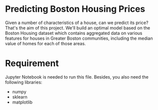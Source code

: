 # Predicting Boston Housing Prices

Given a number of characteristics of a house, can we predict its price? That's the aim of this project. 
We'll build an optimal model based on the Boston Housing dataset which contains aggregated data on various features for houses in 
Greater Boston communities, including the median value of homes for each of those areas.

# Requirement
Jupyter Notebook is needed to run this file. Besides, you also need the following libraries:
- numpy
- sklearn
- matplotlib
